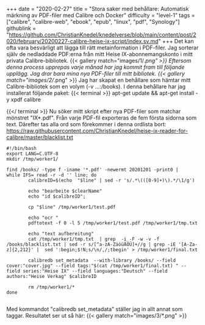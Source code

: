 +++
date = "2020-02-27"
title = "Stora saker med behållare: Automatisk märkning av PDF-filer med Calibre och Docker"
difficulty = "level-1"
tags = ["calibre", "calibre-web", "ebook", "epub", "linux", "pdf", "Synology"]
githublink = "https://github.com/ChristianKnedel/knedelverse/blob/main/content/post/2020/february/20200227-calibre-heise-ix-script/index.sv.md"
+++
Det kan ofta vara besvärligt att lägga till rätt metainformation i PDF-filer. Jag sorterar själv de nedladdade PDF:erna från mitt Heise IX-abonnemangskonto i mitt privata Calibre-bibliotek.
{{< gallery match="images/1/*.png" >}}
Eftersom denna process upprepas varje månad har jag kommit fram till följande upplägg. Jag drar bara mina nya PDF-filer till mitt bibliotek.
{{< gallery match="images/2/*.png" >}}
Jag har skapat en behållare som hämtar mitt Calibre-bibliotek som en volym (-v ...:/books). I denna behållare har jag installerat följande paket:
{{< terminal >}}
apt-get update && apt-get install -y xpdf calibre

{{</ terminal >}}
Nu söker mitt skript efter nya PDF-filer som matchar mönstret "IX*.pdf". Från varje PDF-fil exporteras de fem första sidorna som text. Därefter tas alla ord som förekommer i denna ordlista bort: https://raw.githubusercontent.com/ChristianKnedel/heise-ix-reader-for-calibre/master/blacklist.txt
```
#!/bin/bash
export LANG=C.UTF-8
mkdir /tmp/worker1/

find /books/ -type f -iname '*.pdf' -newermt 20201201 -print0 | 
while IFS= read -r -d '' line; do 
        calibreID=$(echo  "$line" | sed -r 's/.*\(([0-9]+)\).*/\1/g')
        
        echo "bearbeite $clearName"
        echo "id $calibreID";

        cp "$line" /tmp/worker1/test.pdf

        echo "ocr "
        pdftotext -f 0 -l 5 /tmp/worker1/test.pdf /tmp/worker1/tmp.txt

        echo "text aufbereitung"
        cat /tmp/worker1/tmp.txt  | grep  -i -F -w -v -f  /books/blacklist.txt | sed -r s/[^a-zA-ZäöüÄÖÜ]+//g | grep -iE '[A-Za-z]{2,212}' |  sed ':begin;$!N;s/\n/,/;tbegin' > /tmp/worker1/final.txt

        calibredb set_metadata  --with-library /books/ --field cover:"cover.jpg" --field tags:"$(cat /tmp/worker1/final.txt) " --field series:"Heise IX" --field languages:"Deutsch" --field authors:"Heise Verkag" $calibreID
        
        rm /tmp/worker1/*
done


```
Med kommandot "calibredb set_metadata" ställer jag in allt annat som taggar. Resultatet ser ut så här:
{{< gallery match="images/3/*.png" >}}
